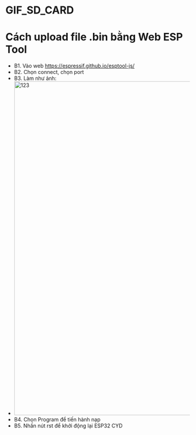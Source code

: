 # GIF_SD_CARD

# Cách upload file .bin bằng Web ESP Tool
  * B1. Vào web https://espressif.github.io/esptool-js/
  * B2. Chọn connect, chọn port
  * B3. Làm như ảnh:
  * <img width="910" alt="123" src="https://github.com/user-attachments/assets/5a388ed2-791e-40ff-9d64-205cb50e5089" />
  * B4. Chọn Program để tiến hành nạp
  * B5. Nhấn nút rst để khởi động lại ESP32 CYD
